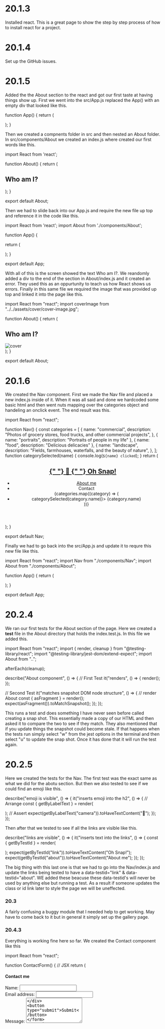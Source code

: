 # 20.1.3

Installed react. This is a great page to show the step by step process of how to install react for a project.

# 20.1.4

Set up the GitHub issues.

# 20.1.5

Added the the About section to the react and got our first taste at having things show up. First we went into the src/App.js replaced the App() with an empty div that looked like this.

function App() {
return (

<div>
</div>
);
}

Then we created a compnents folder in src and then nested an About folder. In src/components/About we created an index.js where created our first words like this.

import React from 'react';

function About() {
return (

<section>
<h1 id="about">Who am I?</h1>
</section>
);
}

export default About;

Then we had to slide back into our App.js and require the new file up top and reference it in the code like this.

import React from 'react';
import About from './components/About';

function App() {

return (

<div>
<main>
<About></About>
</main>
</div>
);
}

export default App;

With all of this is the screen showed the text Who am I?. We reandomly added a div to the end of the section in About/index.js and it created an error. They used this as an oppurtunity to teach us how React shows us errors. Finally in this same file we required the image that was provided up top and linked it into the page like this.

import React from "react";
import coverImage from "../../assets/cover/cover-image.jpg";

function About() {
return (

<section className="my-5">
<h1 id="about">Who am I?</h1>
<img
src={coverImage}
className="my-2"
style={{ width: "100%" }}
alt="cover"
/>
</section>
);
}

export default About;

# 20.1.6

We created the Nav component. First we made the Nav file and placed a new index.js inside of it. When it was all said and done we hardcoded some basic html and then went nuts mapping over the categories object and handeling an onclick event. The end result was this.

import React from "react";

function Nav() {
const categories = [
{
name: "commercial",
description:
"Photos of grocery stores, food trucks, and other commercial projects",
},
{ name: "portraits", description: "Portraits of people in my life" },
{ name: "food", description: "Delicious delicacies" },
{
name: "landscape",
description: "Fields, farmhouses, waterfalls, and the beauty of nature",
},
];
function categorySelected(name) {
console.log(`${name} clicked`);
}
return (

<header>
<h2>
<a href="/">
<span role="img" aria-label="camera">
{" "}
📸
</span>{" "}
Oh Snap!
</a>
</h2>
<nav>
<ul className="flex-row">
<li className="mx-2">
<a href="#about">About me</a>
</li>
<li>
<span>Contact</span>
</li>
{categories.map((category) => (
<li className="mx-1" key={category.name}>
<span onClick={() => categorySelected(category.name)}>
{category.name}
</span>
</li>
))}
</ul>
</nav>
</header>
);
}

export default Nav;

Finally we had to go back into the src/App.js and update it to requre this new file like this.

import React from "react";
import Nav from "./components/Nav";
import About from "./components/About";

function App() {
return (

<div>
<Nav></Nav>
<main>
<About></About>
</main>
</div>
);
}

export default App;

# 20.2.4

We ran our first tests for the About section of the page. Here we created a **test** file in the About directory that holds the index.test.js. In this file we added this.

import React from "react";
import { render, cleanup } from "@testing-library/react";
import "@testing-library/jest-dom/extend-expect";
import About from "..";

afterEach(cleanup);

describe("About component", () => {
// First Test
it("renders", () => {
render(<About />);
});

// Second Test
it("matches snapshot DOM node structure", () => {
// render About
const { asFragment } = render(<About />);
expect(asFragment()).toMatchSnapshot();
});
});

This runs a test and does something I have never seen before called creating a snap shot. This essentially made a copy of our HTML and then asked it to compare the two to see if they match. They also mentioned that if you update things the snapshot could become stale. If that happens when the tests run simply select "w" from the jest options in the terminal and then select "u" to update the snap shot. Once it has done that it will run the test again.

# 20.2.5

Here we created the tests for the Nav. The first test was the exact same as what we did for the abotu section. But then we also tested to see if we could find an emoji like this.

describe("emoji is visible", () => {
it("inserts emoji into the h2", () => {
// Arrange
const { getByLabelText } = render(<Nav />);
// Assert
expect(getByLabelText("camera")).toHaveTextContent("📸");
});
});

Then after that we tested to see if all the links are visible like this.

describe("links are visible", () => {
it("inserts text into the links", () => {
const { getByTestId } = render(<Nav />);
expect(getByTestId("link")).toHaveTextContent("Oh Snap!");
expect(getByTestId("about")).toHaveTextContent("About me");
});
});

The big thing with this last one is that we had to go into the Nav/index.js and update the links being tested to have a data-testid="link" & data-testid="about". WE added these beacuse these data-testid's will never be used by anything else but running a test. As a result if someone updates the class or id link later to style the page we will be uneffected.

# 20.3

A fairly confusing a buggy module that I needed help to get working. May have to come back to it but in general it simply set up the gallery page.

# 20.4.3

Everything is working fine here so far. We created the Contact component like this

import React from "react";

function ContactForm() {
// JSX
return (

<section>
<h1>Contact me</h1>
<form id="contact-form">
<div>
<label htmlFor="name">Name:</label>
<input type="text" name="name" />
</div>
<div>
<label htmlFor="email">Email address:</label>
<input type="email" name="email" />
</div>
<div>
<label htmlFor="message">Message:</label>
<textarea name="message" rows="5" />
</div>
<button type="submit">Submit</button>
</form>
</section>
);
}

export default ContactForm;

Then we went into App.js and set up the file to import contact like this.

import ContactForm from "./components/Contact";

The interesteting bit here is that the inmort is the same name as what we exported "ContactForm" and the file path still looks for "Contact". None of this is to shocking this just happens to be the first time we did this so they tried to juke us when it came time to set up the App.js. Finally we simply added the contact for into the <main> part of the body. This looks silly right now but they claim we will be learning how to hide it soon. The return statment looks like this.

return (

<div>
<Nav
        categories={categories}
        setCurrentCategory={setCurrentCategory}
        currentCategory={currentCategory}
      ></Nav>
<main>
<ContactForm></ContactForm>
<Gallery currentCategory={currentCategory}></Gallery>
<About></About>
</main>
</div>
);

Also the form is already throwing an error if you do now input the email address correctly. As of right now the only way to trigger it is by hitting the submit button.

# 20.4.4

So far so smooth. This time we learned how to log the information from the two input forms and the textarea. First we created the useState and destructured it like this.

const [formState, setFormState] = useState({
name: "",
email: "",
message: "",
});
const { name, email, message } = formState;

Then we created a function named handleFormState that will listen everytime we listen to these spots. Like this.

function handleChange(e) {
setFormState({ ...formState, [e.target.name]: e.target.value });
}

Next we went down to the forms to require it which looked like this.

  <div>
          <label htmlFor="name">Name:</label>
          <input
            type="text"
            defaultValue={name}
            onChange={handleChange}
            name="name"
          />
        </div>
        <div>
          <label htmlFor="email">Email address:</label>
          <input
            type="email"
            defaultValue={email}
            name="email"
            onChange={handleChange}
          />
        </div>
        <div>
          <label htmlFor="message">Message:</label>
          <textarea
            name="message"
            defaultValue={message}
            onChange={handleChange}
            rows="5"
          />
    </div>

Here we are calling this functions so that each time some adds a single character to the forms it will remeber them. Finally we added a submit function called handleSubmit that looks like this.

function handleSubmit(e) {
e.preventDefault();
console.log("I am formstate", formState);
}

And called it down below at the top of the <form> like this.

<form id="contact-form" onSubmit={handleSubmit}>

This will log all three areas that get information once you hit the submit button.

# 20.4.5

We brought in the validateEmail function from the herlpers.js like this.

import { validateEmail } from '../../utils/helpers';

Then we set up the useState for the error message and then console logged it a few times to test in within the handleChange function like this.

const [errorMessage, setErrorMessage] = useState("");
const { name, email, message } = formState;

function handleChange(e) {
if (e.target.name === "email") {
const isValid = validateEmail(e.target.value);

      console.log(isValid);
      // isValid conditional statement
      if (!isValid) {
        setErrorMessage("Your email is invalid.");
      } else {
        if (!e.target.value.length) {
          setErrorMessage(`${e.target.name} is required.`);
        } else {
          setErrorMessage("");
        }
      }
    }
    if (!errorMessage) {
      setFormState({ ...formState, [e.target.name]: e.target.value });
      console.log("email is", e.target.value);
    }

}

This mostly made since. The only weird thing is that there is a 1 round delay on when it shows the false statment stops console.loging the success. I'm not clear as to why this happens but I hope it gets addressed soon.

# 20.4.6

We made our first Conditional Render. First we went to the App.js and made sure to require useState. Then we made a const that built a contactSelected hook and set it to false like this.

const [contactSelected, setContactSelected] = useState(false);

Then we tweaked the body to do a react style if statement that will show the <About> & <Gallery> if contactSelected is False, otherwise show only <ContactForm> like this.

return (

<div>
<Nav
        categories={categories}
        setCurrentCategory={setCurrentCategory}
        currentCategory={currentCategory}
        contactSelected={contactSelected}
        setContactSelected={setContactSelected}
      ></Nav>
<main>
{!contactSelected ? (
<>
<Gallery currentCategory={currentCategory}></Gallery>
<About></About>
</>
) : (
<ContactForm></ContactForm>
)}
</main>
</div>
);

Finally we slid into Nav/index.js and brought in the two new variables up top like this.

const {
categories = [],
setCurrentCategory,
currentCategory,
contactSelected,
setContactSelected,
} = props;

Then we went down and used them like this

return (

<header className="flex-row px-1">
<h2>
<a data-testid="link" href="/">
<span role="img" aria-label="camera">
{" "}
📸
</span>{" "}
Oh Snap!
</a>
</h2>
<nav>
<ul className="flex-row">
<li className="mx-2">
<a
data-testid="about"
href="#about"
onClick={() => setContactSelected(false)} >
About me
</a>
</li>
<li className={`mx-2 ${contactSelected && "navActive"}`}>
<span onClick={() => setContactSelected(true)}>Contact</span>
</li>
{categories.map((category) => (
<li
className={`mx-1 ${ currentCategory.name === category.name && !contactSelected && `navActive` }`}
key={category.name} >
<span
onClick={() => {
setCurrentCategory(category);
setContactSelected(false);
}} >
{capitalizeFirstLetter(category.name)}
</span>
</li>
))}
</ul>
</nav>
</header>
);

Here we made setContactSelected when each nav bar thing has been clicked. If contact is clicked we set to to true. Everywhere else we put false. Then added contactSelected to the Navbar to the navActive will display as intended. This was a pretty important page and I may need to reference it later to make sure I understand all of the ideas brought up here sink in.

# 20.4.7

Ran the tests for the new code put in. I ran into an issue where I had to go back into the Contact/index.js file and add data-testid="h1tag" & data-testid="button". These weren't showing up in the snapshot because they were never there.

# 20.5.3

We creatd the Modal component that looks like this.

import React from "react";

function Modal() {
return (

<div className="modalBackdrop">
<div className="modalContainer">
<h3 className="modalTitle">Photo Name</h3>
<img alt="current category" />
<p>Photo Description</p>
<button type="button">Close this modal</button>
</div>
</div>
);
}

export default Modal;

As of right now evertything is hardcoded. Then we went into the PhotoList component and required the Modal up top. Once we did that we then added the <Modal/> under the first dive like this. It's also worth noting that they broke things on src for line 485 as it is .default after the require().

return (

<div>
<Modal />
<div className="flex-row">
{currentPhotos.map((image, i) => (
<img
src={require(`../../assets/small/${category}/${i}.jpg`)}
alt={image.name}
className="img-thumbnail mx-1"
onClick={() => toggleModal(image, i)}
key={image.name}
/>
))}
</div>
</div>
);

This made the Modal appear on the page. Also above we added the onClick and called a function that we haven't made yet passing in the selected "image" element from the photo's array and rendering with "i". Finally we whipped up a quick function with the same name to remove the error like this.

const toggleModal = (image, i) => {
// current photo
};

# 20.5.4
